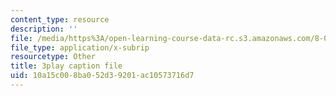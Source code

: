 ```yaml
---
content_type: resource
description: ''
file: /media/https%3A/open-learning-course-data-rc.s3.amazonaws.com/8-04-quantum-physics-i-spring-2016/10a15c008ba052d39201ac10573716d7_2EV1vJAAo8M.vtt
file_type: application/x-subrip
resourcetype: Other
title: 3play caption file
uid: 10a15c00-8ba0-52d3-9201-ac10573716d7
---
```

